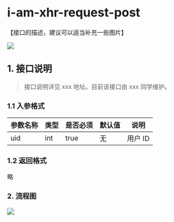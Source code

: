 # i-am-xhr-request-post

【接口的描述，建议可以适当补充一些图片】

![](__STATIC_PATH__/some-describ.png)

## 1. 接口说明

> 接口说明详见 xxx 地址。目前该接口由 xxx 同学维护。

### 1.1 入参格式

| 参数名称 | 类型 | 是否必须 | 默认值 | 说明    |
| -------- | ---- | -------- | ------ | ------- |
| uid      | int  | true     | 无     | 用户 ID |

### 1.2 返回格式

略

### 2. 流程图

![](__STATIC_PATH__/sub/some-workflow.png)
